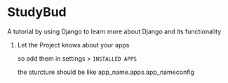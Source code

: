 # StudyBud

A tutorial by using Django to learn more about Django and its functionality


1. Let the Project knows about your apps

    so add them in settings > `INSTALLED APPS` 

    the sturcture should be like app_name.apps.app_nameconfig